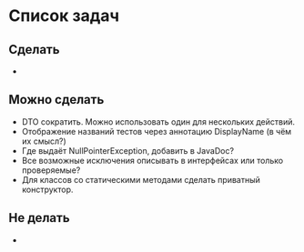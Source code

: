 # Список задач

## Сделать

*

## Можно сделать

* DTO сократить. Можно использовать один для нескольких действий.
* Отображение названий тестов через аннотацию DisplayName (в чём их смысл?)
* Где выдаёт NullPointerException, добавить в JavaDoc?
* Все возможные исключения описывать в интерфейсах или только проверяемые?
* Для классов со статическими методами сделать приватный конструктор.

## Не делать

* 
